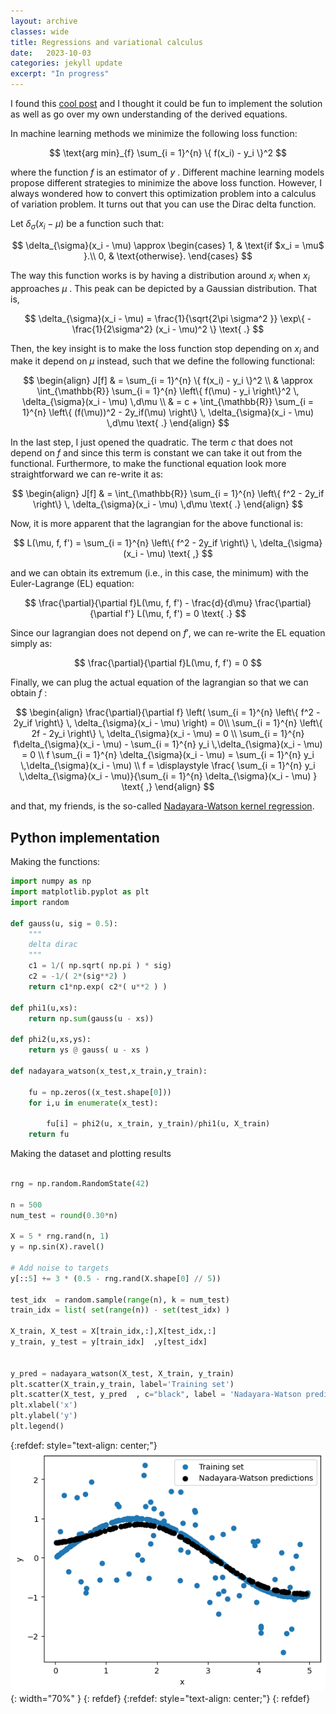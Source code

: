 ```yaml
---
layout: archive
classes: wide
title: Regressions and variational calculus
date:   2023-10-03
categories: jekyll update
excerpt: "In progress"
---
```



I found this [cool post](https://towardsdatascience.com/regularized-kernel-regression-from-a-variational-principle-d2b0c03eb919) and I thought it could be fun to implement the solution as well as go over my own understanding of the derived equations. 

In machine learning methods we minimize the following loss function:

$$
\text{arg min}_{f} \sum_{i = 1}^{n} \{ f(x_i) - y_i  \}^2
$$

where the function $f$ is an estimator of $y$ . Different machine learning models propose different strategies to minimize the above loss function. However, I always wondered how to convert this optimization problem into a calculus of variation problem. It turns out that you can use the  Dirac delta function.

Let $\delta_{\sigma}(x_i - \mu)$ be a function such that:

$$
  \delta_{\sigma}(x_i - \mu) \approx \begin{cases}
                1, & \text{if $x_i = \mu$ }.\\
                0, & \text{otherwise}.
  \end{cases}
$$

The way this function works is by having a distribution around $x_i$ when $x_i$ approaches  $\mu$ . This peak can be depicted by a Gaussian distribution. That is, 

$$
\delta_{\sigma}(x_i - \mu) = \frac{1}{\sqrt{2\pi \sigma^2 }} \exp\{ -\frac{1}{2\sigma^2} (x_i - \mu)^2  \} \text{ .}
$$

Then, the key insight is to make the loss function stop depending on $x_i$ and make it depend on $\mu$ instead, such that we define the following functional:

$$
\begin{align}
J[f] & =  \sum_{i = 1}^{n} \{ f(x_i) - y_i  \}^2 \\
  & \approx  \int_{\mathbb{R}} \sum_{i = 1}^{n} \left\{ f(\mu) - y_i  \right\}^2 \, \delta_{\sigma}(x_i - \mu) \,d\mu \\
& = c + \int_{\mathbb{R}} \sum_{i = 1}^{n} \left\{ (f(\mu))^2 - 2y_if(\mu)  \right\} \, \delta_{\sigma}(x_i - \mu) \,d\mu \text{ .}
\end{align}
$$

In the last step, I just opened the quadratic. The term $c$ that does not depend on $f$ and since this term is constant we can take it out from the functional. Furthermore, to make the functional equation look more straightforward we can re-write it as:

$$
\begin{align}
J[f] & = \int_{\mathbb{R}} \sum_{i = 1}^{n} \left\{ f^2 - 2y_if  \right\} \, \delta_{\sigma}(x_i - \mu) \,d\mu \text{ .}
\end{align}
$$

Now, it is more apparent that the lagrangian for the above functional is:

$$
L(\mu, f, f') = \sum_{i = 1}^{n} \left\{ f^2 - 2y_if  \right\} \, \delta_{\sigma}(x_i - \mu) \text{ ,}
$$

and we can obtain its extremum (i.e., in this case, the minimum) with the Euler-Lagrange (EL) equation:

$$
\frac{\partial}{\partial f}L(\mu, f, f') - \frac{d}{d\mu}   \frac{\partial}{\partial f'} L(\mu, f, f')   = 0 \text{ .}
$$

Since our lagrangian does not depend on $f'$, we can re-write the EL equation simply as:

$$
\frac{\partial}{\partial f}L(\mu, f, f')   = 0
$$

Finally, we can plug the actual equation of the lagrangian so that we can obtain $f$ :

$$
\begin{align}
\frac{\partial}{\partial f} \left( \sum_{i = 1}^{n} \left\{ f^2 - 2y_if  \right\} \, \delta_{\sigma}(x_i - \mu)  \right)  = 0\\
\sum_{i = 1}^{n} \left\{ 2f - 2y_i  \right\} \, \delta_{\sigma}(x_i - \mu)  = 0 \\
\sum_{i = 1}^{n}  f\delta_{\sigma}(x_i - \mu) - \sum_{i = 1}^{n} y_i \,\delta_{\sigma}(x_i - \mu)  = 0 \\
f \sum_{i = 1}^{n}  \delta_{\sigma}(x_i - \mu)   = \sum_{i = 1}^{n} y_i \,\delta_{\sigma}(x_i - \mu) \\
f  = \displaystyle  \frac{ \sum_{i = 1}^{n} y_i \,\delta_{\sigma}(x_i - \mu)}{\sum_{i = 1}^{n}  \delta_{\sigma}(x_i - \mu) } \text{ ,}
\end{align}
$$

and that, my friends, is the so-called [Nadayara-Watson kernel regression](https://en.wikipedia.org/wiki/Kernel_regression).

## Python implementation

Making the functions:

```python
import numpy as np
import matplotlib.pyplot as plt
import random

def gauss(u, sig = 0.5):
    """
    delta dirac
    """
    c1 = 1/( np.sqrt( np.pi ) * sig)
    c2 = -1/( 2*(sig**2) )
    return c1*np.exp( c2*( u**2 ) )

def phi1(u,xs):
    return np.sum(gauss(u - xs))

def phi2(u,xs,ys):
    return ys @ gauss( u - xs ) 

def nadayara_watson(x_test,x_train,y_train):

    fu = np.zeros((x_test.shape[0]))
    for i,u in enumerate(x_test):

        fu[i] = phi2(u, x_train, y_train)/phi1(u, X_train)
    return fu
```

Making the dataset and plotting results

```python

rng = np.random.RandomState(42)

n = 500
num_test = round(0.30*n)

X = 5 * rng.rand(n, 1)
y = np.sin(X).ravel()

# Add noise to targets
y[::5] += 3 * (0.5 - rng.rand(X.shape[0] // 5))

test_idx  = random.sample(range(n), k = num_test)
train_idx = list( set(range(n)) - set(test_idx) )

X_train, X_test = X[train_idx,:],X[test_idx,:]
y_train, y_test = y[train_idx]  ,y[test_idx]


y_pred = nadayara_watson(X_test, X_train, y_train)
plt.scatter(X_train,y_train, label='Training set')
plt.scatter(X_test, y_pred  , c="black", label = 'Nadayara-Watson predictions')
plt.xlabel('x')
plt.ylabel('y')
plt.legend()
```

{:refdef: style="text-align: center;"}
![foo](/assets/images/nada_2.png){: width="70%" }
{: refdef}
{:refdef: style="text-align: center;"}
{: refdef}





